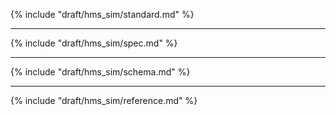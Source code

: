 {% include "draft/hms_sim/standard.md" %}

---

{% include "draft/hms_sim/spec.md" %}

---

{% include "draft/hms_sim/schema.md" %}

---

{% include "draft/hms_sim/reference.md" %}